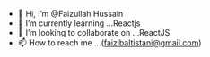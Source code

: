 - 👋 Hi, I’m @Faizullah Hussain
- 🌱 I’m currently learning ...Reactjs
- 💞️ I’m looking to collaborate on ...ReactJS
- 📫 How to reach me ...(faizibaltistani@gmail.com)

<!---
Faizullah98/Faizullah98 is a ✨ special ✨ repository because its `README.md` (this file) appears on your GitHub profile.
You can click the Preview link to take a look at your changes.
--->
